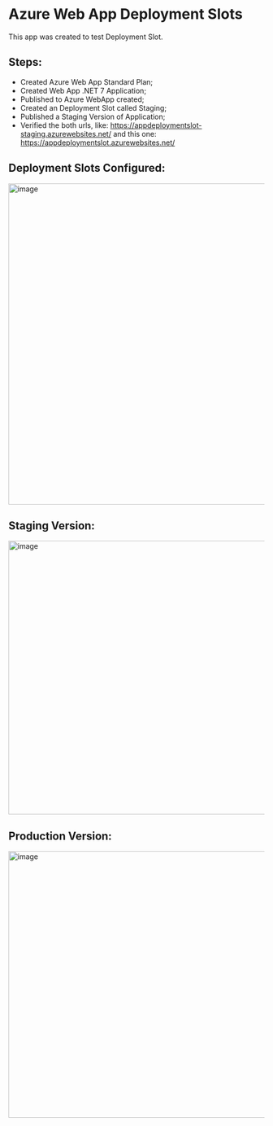 # Azure Web App Deployment Slots
This app was created to test Deployment Slot.

## Steps:
- Created Azure Web App Standard Plan;
- Created Web App .NET 7 Application;
- Published to Azure WebApp created;
- Created an Deployment Slot called Staging;
- Published a Staging Version of Application;
- Verified the both urls, like: https://appdeploymentslot-staging.azurewebsites.net/ and this one: https://appdeploymentslot.azurewebsites.net/

  

## Deployment Slots Configured:
  <img width="631" alt="image" src="https://github.com/monzondeveloper/azure-deployment-slots/assets/157908730/915406de-8ec4-4810-83b0-8d607bcb37de">

  

## Staging Version:

  <img width="538" alt="image" src="https://github.com/monzondeveloper/azure-deployment-slots/assets/157908730/7f83ee02-e89d-4e97-a694-f82c692b5068">


## Production Version:

  <img width="524" alt="image" src="https://github.com/monzondeveloper/azure-deployment-slots/assets/157908730/553d828c-a58b-41dd-9c5d-da3f34e39df5">



